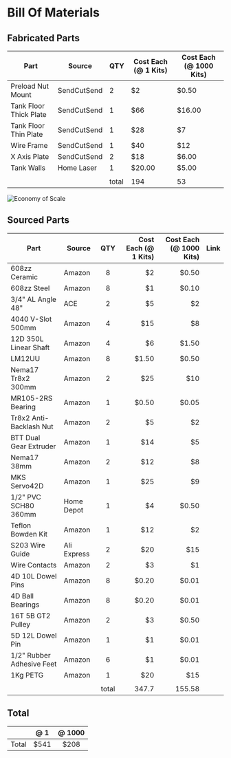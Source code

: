 # Bill Of Materials

## Fabricated Parts

|Part                  |Source     |QTY  |Cost Each (@ 1 Kits)|Cost Each (@ 1000 Kits)|
|----------------------|-----------|-----|--------------------|-----------------------|
|Preload Nut Mount     |SendCutSend|2    |$2                  |$0.50                  |
|Tank Floor Thick Plate|SendCutSend|1    |$66                 |$16.00                 |
|Tank Floor Thin Plate |SendCutSend|1    |$28                 |$7                     |
|Wire Frame            |SendCutSend|1    |$40                 |$12                    |
|X Axis Plate          |SendCutSend|2    |$18                 |$6.00                  |
|Tank Walls            |Home Laser |1    |$20.00              |$5.00                  |
|                      |           |     |                    |                       |
|                      |           |total|194                 |53                     |

![Economy of Scale](https://github.com/alextreseder/picoEDM/blob/master/info/images/picoEconScale65.PNG)

## Sourced Parts

|Part                     |Source     |QTY  |Cost Each (@ 1 Kits)|Cost Each (@ 1000 Kits)|Link|
|-------------------------|-----------|:---:|-------------------:|----------------------:|----|
|608zz Ceramic            |Amazon     |8    |$2                  |$0.50                  |    |
|608zz Steel              |Amazon     |8    |$1                  |$0.10                  |    |
|3/4" AL Angle 48"        |ACE        |2    |$5                  |$2                     |    |
|4040 V-Slot 500mm        |Amazon     |4    |$15                 |$8                     |    |
|12D 350L Linear Shaft    |Amazon     |4    |$6                  |$1.50                  |    |
|LM12UU                   |Amazon     |8    |$1.50               |$0.50                  |    |
|Nema17 Tr8x2 300mm       |Amazon     |2    |$25                 |$10                    |    |
|MR105-2RS Bearing        |Amazon     |1    |$0.50               |$0.05                  |    |
|Tr8x2 Anti-Backlash Nut  |Amazon     |2    |$5                  |$2                     |    |
|BTT Dual Gear Extruder   |Amazon     |1    |$14                 |$5                     |    |
|Nema17 38mm              |Amazon     |2    |$12                 |$8                     |    |
|MKS Servo42D             |Amazon     |1    |$25                 |$9                     |    |
|1/2" PVC SCH80 360mm     |Home Depot |1    |$4                  |$0.50                  |    |
|Teflon Bowden Kit        |Amazon     |1    |$12                 |$2                     |    |
|S203 Wire Guide          |Ali Express|2    |$20                 |$15                    |    |
|Wire Contacts            |Amazon     |2    |$3                  |$1                     |    |
|4D 10L Dowel Pins        |Amazon     |8    |$0.20               |$0.01                  |    |
|4D Ball Bearings         |Amazon     |8    |$0.20               |$0.01                  |    |
|16T 5B GT2 Pulley        |Amazon     |2    |$3                  |$0.50                  |    |
|5D 12L Dowel Pin         |Amazon     |1    |$1                  |$0.01                  |    |
|1/2" Rubber Adhesive Feet|Amazon     |6    |$1                  |$0.01                  |    |
|1Kg PETG                 |Amazon     |1    |$20                 |$15                    |    |
|                         |           |     |                    |                       |    |
|                         |           |total|347.7               |155.58                 |    |

## Total

|     | @ 1 | @ 1000 |
|:----|:---:|:------:|
|Total|$541 |$208    |
